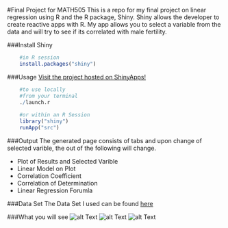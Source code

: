 #Final Project for MATH505
This is a repo for my final project on linear regression using R and the R package, Shiny. Shiny allows the developer to create reactive apps with R. My app allows you to select a variable from the data and will try to see if its correlated with male fertility. 

###Install Shiny
```R
	#in R session
	install.packages("shiny")
```

###Usage
[Visit the project hosted on ShinyApps!](https://vargash1.shinyapps.io/vargash)
```R
	#to use locally
	#from your terminal
	./launch.r
	
	#or within an R Session
	library("shiny")
	runApp("src")

```

###Output
The generated page consists of tabs and upon change of selected varible, the out of the following will change. 

* Plot of Results and Selected Varible
* Linear Model on Plot
* Correlation Coefficient
* Correlation of Determination
* Linear Regression Forumla


###Data Set
The Data Set I used can be found [here](https://archive.ics.uci.edu/ml/datasets/Fertility)

###What you will see
![alt Text](http://i.imgur.com/yayLuV1.png "Sample Run")
![alt Text](http://i.imgur.com/5VLHR0I.png "Sample Run")
![alt Text](http://i.imgur.com/jtqNaVA.png "Launch using R shell")
